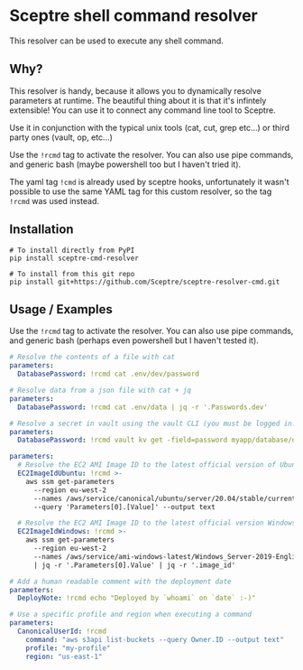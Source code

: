 # Sceptre shell command resolver

This resolver can be used to execute any shell command.

## Why?

This resolver is handy, because it allows you to dynamically resolve parameters at runtime.
The beautiful thing about it is that it's infintely extensible! You can use it to connect
any command line tool to Sceptre.

Use it in conjunction with the typical unix tools (cat, cut, grep etc...) or third party
ones (vault, op, etc...)

Use the `!rcmd` tag to activate the resolver. You can also use pipe commands, and generic
bash (maybe powershell too but I haven't tried it).

The yaml tag `!cmd` is already used by sceptre hooks, unfortunately it wasn't possible to use
the same YAML tag for this custom resolver, so the tag `!rcmd` was used instead.

## Installation

```
# To install directly from PyPI
pip install sceptre-cmd-resolver

# To install from this git repo
pip install git+https://github.com/Sceptre/sceptre-resolver-cmd.git
```

## Usage / Examples

Use the `!rcmd` tag to activate the resolver. You can also use pipe commands, and generic
bash (perhaps even powershell but I haven't tested it).

```yaml
# Resolve the contents of a file with cat
parameters:
  DatabasePassword: !rcmd cat .env/dev/password
```

```yaml
# Resolve data from a json file with cat + jq
parameters:
  DatabasePassword: !rcmd cat .env/data | jq -r '.Passwords.dev'
```

```yaml
# Resolve a secret in vault using the vault CLI (you must be logged in!)
parameters:
  DatabasePassword: !rcmd vault kv get -field=password myapp/database/dev
```

```yaml
parameters:
  # Resolve the EC2 AMI Image ID to the latest official version of Ubuntu 20.04 at deploy time
  EC2ImageIdUbuntu: !rcmd >-
    aws ssm get-parameters
      --region eu-west-2
      --names /aws/service/canonical/ubuntu/server/20.04/stable/current/amd64/hvm/ebs-gp2/ami-id
      --query 'Parameters[0].[Value]' --output text

  # Resolve the EC2 AMI Image ID to the latest official version Windows Server 2019 at deploy time
  EC2ImageIdWindows: !rcmd >-
    aws ssm get-parameters
      --region eu-west-2
      --names /aws/service/ami-windows-latest/Windows_Server-2019-English-Full-Base
      | jq -r '.Parameters[0].Value' | jq -r '.image_id'
```

```yaml
# Add a human readable comment with the deployment date
parameters:
  DeployNote: !rcmd echo "Deployed by `whoami` on `date` :-)"
```

```yaml
# Use a specific profile and region when executing a command
parameters:
  CanonicalUserId: !rcmd
    command: "aws s3api list-buckets --query Owner.ID --output text"
    profile: "my-profile"
    region: "us-east-1"
```
